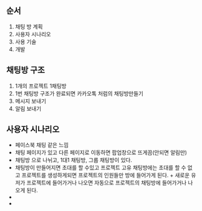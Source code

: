 ##  순서
1.  채팅 방 계획 
2. 사용자 시나리오
3. 사용 기술 
4. 개발

## 채팅방 구조
1. 1개의 프로젝트 1채팅방
2. 1번 채팅방 구조가 완료되면 카카오톡 처럼의 채팅방만들기
3. 메시지 보내기
4. 알림 보내기

## 사용자 시나리오
- 페이스북 채팅 같은 느낌
- 채팅 페이지가 있고 다른 페이지로 이동하면 팝업창으로 뜨게끔(안되면 알림만)
- 채팅방 으로 나뉘고, 1대1 채팅방, 그룹 채팅방이 있다.
- 채팅방이 만들어지면 초대를 할 수있고 프로젝트 고유 채팅방에는 초대를 할 수 없고 프로젝트를 생성하게되면 프로젝트의 인원들만 방에 들어가게 된다. + 새로운 유저가 프로젝트에 들어가거나 나오면 자동으로 프로젝트의 채팅방에 들어가거나 나오게 된다.
- 
- 
